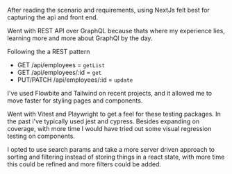 After reading the scenario and requirements, using NextJs felt best for capturing the api and front end.

Went with REST API over GraphQL because thats where my experience lies, learning more and more about GraphQl by the day.

Following the a REST pattern

- GET /api/employees = `getList`
- GET /api/employees/:id = `get`
- PUT/PATCH /api/employees/:id = `update`

I've used Flowbite and Tailwind on recent projects, and it allowed me to move faster for styling pages and components.

Went with Vitest and Playwright to get a feel for these testing packages. In the past i've typically used jest and cypress. Besides expanding on coverage, with more time I would have tried out some visual regression testing on components.

I opted to use search params and take a more server driven approach to sorting and filtering instead of storing things in a react state, with more time this could be refined and more filters could be added.
